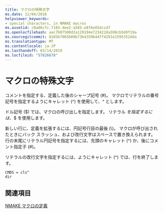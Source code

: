 ```yaml
---
title: マクロの特殊文字
ms.date: 11/04/2016
helpviewer_keywords:
- special characters, in NMAKE macros
ms.assetid: c0a06cfc-7103-4ee2-a585-e8f6e85dccd7
ms.openlocfilehash: aac7b07500d2a129194e7234210a590cb5d0f19a
ms.sourcegitcommit: 8105b7003b89b73b4359644ff4281e1595352dda
ms.translationtype: MT
ms.contentlocale: ja-JP
ms.lasthandoff: 03/14/2019
ms.locfileid: "57826678"
---
```

# <a name="special-characters-in-macros"></a>マクロの特殊文字

コメントを指定する、定義した後のシャープ記号 (#)。 マクロでリテラルの番号記号を指定するようにキャレット (^) を使用して、^ とします。

ドル記号 ($) では、マクロの呼び出しを指定します。 リテラル $を指定するには、$$ を使用します。

新しい行に、定義を拡張するには、円記号行目の最後 (\\)。 マクロが呼び出されたときにバック スラッシュ、および改行文字はスペースで置き換えられます。 行の末尾にリテラル円記号を指定するには、先頭のキャレット (^) か、後にコメント指定子 (#)。

リテラルの改行文字を指定するには、ようにキャレット (^) では、行を終了します。

```
CMDS = cls^
dir
```

## <a name="see-also"></a>関連項目

[NMAKE マクロの定義](defining-an-nmake-macro.md)
